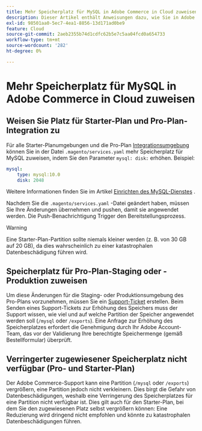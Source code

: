 ```yaml
---
title: Mehr Speicherplatz für MySQL in Adobe Commerce in Cloud zuweisen
description: Dieser Artikel enthält Anweisungen dazu, wie Sie in Adobe Commerce mehr Speicherplatz für MySQL in der Cloud-Infrastruktur zuweisen.
exl-id: 98501aa0-5ec7-4ea1-8856-13d171ad0be9
feature: Cloud
source-git-commit: 2aeb2355b74d1cdfc62b5e7c5aa04fcd0a654733
workflow-type: tm+mt
source-wordcount: '282'
ht-degree: 0%

---
```


# Mehr Speicherplatz für MySQL in Adobe Commerce in Cloud zuweisen


## Weisen Sie Platz für Starter-Plan und Pro-Plan-Integration zu

Für alle Starter-Planumgebungen und die Pro-Plan [Integrationsumgebung](/help/announcements/adobe-commerce-announcements/integration-environment-enhancement-request-pro-and-starter.md) können Sie in der Datei `.magento/services.yaml` mehr Speicherplatz für MySQL zuweisen, indem Sie den Parameter `mysql: disk:` erhöhen. Beispiel:

```yaml
mysql:
    type: mysql:10.0
    disk: 2048
```

Weitere Informationen finden Sie im Artikel [Einrichten des MySQL-Dienstes](https://experienceleague.adobe.com/en/docs/commerce-cloud-service/user-guide/configure/service/mysql) .

Nachdem Sie die `.magento/services.yaml` -Datei geändert haben, müssen Sie Ihre Änderungen übernehmen und pushen, damit sie angewendet werden. Die Push-Benachrichtigung Trigger den Bereitstellungsprozess.

>[!WARNING]
>
>Eine Starter-Plan-Partition sollte niemals kleiner werden (z. B. von 30 GB auf 20 GB), da dies wahrscheinlich zu einer katastrophalen Datenbeschädigung führen wird.

## Speicherplatz für Pro-Plan-Staging oder -Produktion zuweisen

Um diese Änderungen für die Staging- oder Produktionsumgebung des Pro-Plans vorzunehmen, müssen Sie ein [Support-Ticket](/help/help-center-guide/help-center/magento-help-center-user-guide.md#merchant-not-displayed) erstellen. Beim Senden eines Support-Tickets zur Erhöhung des Speichers muss der Support wissen, wie viel und auf welche Partition der Speicher angewendet werden soll (`/mysql` oder `/exports`). Eine Anfrage zur Erhöhung des Speicherplatzes erfordert die Genehmigung durch Ihr Adobe Account-Team, das vor der Validierung Ihre berechtigte Speichermenge (gemäß Bestellformular) überprüft.

## Verringerter zugewiesener Speicherplatz nicht verfügbar (Pro- und Starter-Plan)

Der Adobe Commerce-Support kann eine Partition (`/mysql` oder `/exports`) vergrößern, eine Partition jedoch nicht verkleinern. Dies birgt die Gefahr von Datenbeschädigungen, weshalb eine Verringerung des Speicherplatzes für eine Partition nicht verfügbar ist.
Dies gilt auch für den Starter-Plan, bei dem Sie den zugewiesenen Platz selbst vergrößern können: Eine Reduzierung wird dringend nicht empfohlen und könnte zu katastrophalen Datenbeschädigungen führen.
